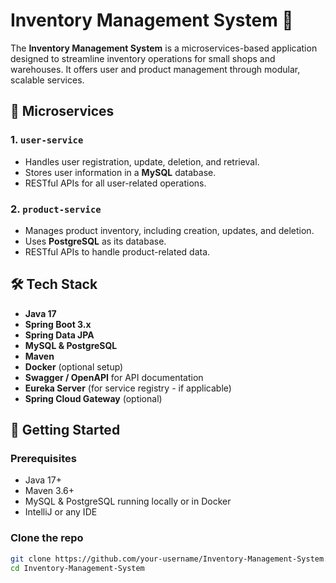 # Inventory Management System 🧾

The **Inventory Management System** is a microservices-based application designed to streamline inventory operations for small shops and warehouses. It offers user and product management through modular, scalable services.

## 🧩 Microservices

### 1. `user-service`
- Handles user registration, update, deletion, and retrieval.
- Stores user information in a **MySQL** database.
- RESTful APIs for all user-related operations.

### 2. `product-service`
- Manages product inventory, including creation, updates, and deletion.
- Uses **PostgreSQL** as its database.
- RESTful APIs to handle product-related data.

## 🛠 Tech Stack

- **Java 17**
- **Spring Boot 3.x**
- **Spring Data JPA**
- **MySQL & PostgreSQL**
- **Maven**
- **Docker** (optional setup)
- **Swagger / OpenAPI** for API documentation
- **Eureka Server** (for service registry - if applicable)
- **Spring Cloud Gateway** (optional)

## 🚀 Getting Started

### Prerequisites
- Java 17+
- Maven 3.6+
- MySQL & PostgreSQL running locally or in Docker
- IntelliJ or any IDE

### Clone the repo

```bash
git clone https://github.com/your-username/Inventory-Management-System.git
cd Inventory-Management-System
